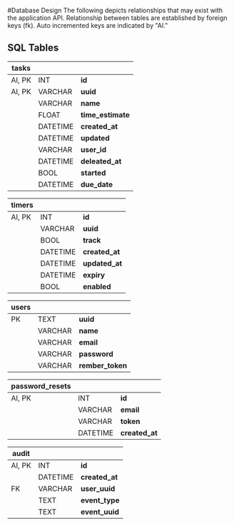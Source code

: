 #Database Design
The following depicts relationships that may exist with the application API. Relationship between tables are established by foreign keys (fk). Auto incremented keys are indicated by "AI." 

## SQL Tables

| tasks |  | |
| -- | -- | -- |
| AI, PK | INT | **id** |
| AI, PK | VARCHAR | **uuid** |
|  | VARCHAR | **name** |
|  | FLOAT | **time_estimate** |
|  | DATETIME | **created_at** |
|  | DATETIME |**updated** |
|  | VARCHAR | **user_id** |
|  | DATETIME | **deleated_at** |
|  | BOOL | **started** |
|  | DATETIME | **due_date** |

| timers |  | |
| -- | -- | -- |
| AI, PK | INT | **id** |
|  | VARCHAR | **uuid** |
| | BOOL | **track** |
| | DATETIME | **created_at** |
| | DATETIME | **updated_at** |
| | DATETIME | **expiry** |
| | BOOL | **enabled** |

| users |  | |
| -- | -- | -- |
| PK | TEXT | **uuid** |
| | VARCHAR | **name** |
| |  VARCHAR | **email** |
| |  VARCHAR | **password** |
| |  VARCHAR | **rember_token** |


| password_resets |  | |
| -- | -- | -- |
| AI, PK | INT | **id** |
| |  VARCHAR | **email** |
| |  VARCHAR | **token** |
| |  DATETIME | **created_at** |

| audit |  | |
| -- | -- | -- |
| AI, PK | INT | **id** |
| |  DATETIME | **created_at** |
| FK | VARCHAR | **user_uuid** |
||TEXT | **event_type**|
||TEXT | **event_uuid**|